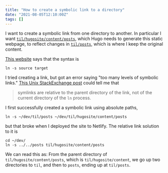 ```yaml
---
title: "How to create a symbolic link to a directory"
date: "2021-08-05T12:10:00Z"
tags: []
---
```


I want to create a symbolic link from one directory to another.
In particular I want [`til/hugosite/content/posts`](), which Hugo needs to generate this static webpage, to reflect changes in [`til/posts`](), which is where I keep the original content.

[This website](https://kb.iu.edu/d/abbe) says that the syntax is

```
ln -s source target
```

I tried creating a link, but got an error saying "too many levels of symbolic links."
[This Unix StackExchange post](https://unix.stackexchange.com/questions/141436/too-many-levels-of-symbolic-links) could tell me that 

> symlinks are relative to the parent directory of the link, not of the current directory of the `ln` process.

I first successfully created a symbolic link using absolute paths,
```
ln -s ~/dev/til/posts ~/dev/til/hugosite/content/posts
```

but that broke when I deployed the site to Netlify.
The relative link solution to it is

```
cd ~/dev/
ln -s ../../posts til/hugosite/content/posts
```

We can read this as:
From the parent directory of `til/hugosite/content/posts`, which is `til/hugosite/content`, we go up two directories to `til`, and then to `posts`, ending up at `til/posts`.
